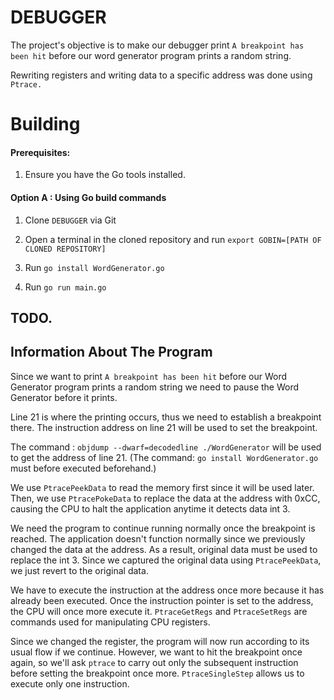 # DEBUGGER

The project's objective is to make our debugger print `A breakpoint has been hit` before our word generator program prints a random string.

Rewriting registers and writing data to a specific address was done using `Ptrace.`

# Building

#### Prerequisites:

1. Ensure you have the Go tools installed.

#### Option A : Using Go build commands

1. Clone `DEBUGGER` via Git

2. Open a terminal in the cloned repository and run `export GOBIN=[PATH OF CLONED REPOSITORY]`

3. Run `go install WordGenerator.go`

4. Run `go run main.go`

## TODO.

## Information About The Program

Since we want to print `A breakpoint has been hit` before our Word Generator program prints a random string we need to pause the Word Generator before it prints. 

Line 21 is where the printing occurs, thus we need to establish a breakpoint there. The instruction address on line 21 will be used to set the breakpoint.

The command : `objdump --dwarf=decodedline ./WordGenerator` will be used to get the address of line 21. (The command: `go install WordGenerator.go` must before executed beforehand.)

We use `PtracePeekData` to read the memory first since it will be used later. Then, we use `PtracePokeData` to replace the data at the address with 0xCC, causing the CPU to halt the application anytime it detects data int 3.

We need the program to continue running normally once the breakpoint is reached. The application doesn't function normally since we previously changed the data at the address. As a result, original data must be used to replace the int 3. Since we captured the original data using `PtracePeekData`, we just revert to the original data.

We have to execute the instruction at the address once more because it has already been executed. Once the instruction pointer is set to the address, the CPU will once more execute it. `PtraceGetRegs` and `PtraceSetRegs` are commands used for manipulating CPU registers.

Since we changed the register, the program will now run according to its usual flow if we continue. However, we want to hit the breakpoint once again, so we'll ask `ptrace` to carry out only the subsequent instruction before setting the breakpoint once more. `PtraceSingleStep` allows us to execute only one instruction.
